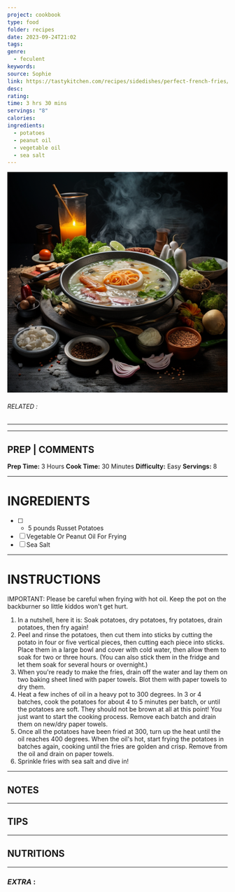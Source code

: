 ```yaml
---
project: cookbook
type: food
folder: recipes
date: 2023-09-24T21:02
tags: 
genre:
  - feculent
keywords: 
source: Sophie
link: https://tastykitchen.com/recipes/sidedishes/perfect-french-fries/?print=1/#size3x5
desc: 
rating: 
time: 3 hrs 30 mins
servings: "8"
calories: 
ingredients:
  - potatoes
  - peanut oil
  - vegetable oil
  - sea salt
---
```


![IMAGE](_default.png)

###### *RELATED* : 
---


---
## PREP | COMMENTS

**Prep Time:** 3 Hours **Cook Time:** 30 Minutes **Difficulty:** Easy **Servings:** 8

---
# INGREDIENTS

- [ ] - 5 pounds Russet Potatoes
- [ ] Vegetable Or Peanut Oil For Frying
- [ ] Sea Salt

---
# INSTRUCTIONS

IMPORTANT: Please be careful when frying with hot oil. Keep the pot on the backburner so little kiddos won't get hurt.

1. In a nutshell, here it is: Soak potatoes, dry potatoes, fry potatoes, drain potatoes, then fry again!
2. Peel and rinse the potatoes, then cut them into sticks by cutting the potato in four or five vertical pieces, then cutting each piece into sticks. Place them in a large bowl and cover with cold water, then allow them to soak for two or three hours. (You can also stick them in the fridge and let them soak for several hours or overnight.)
3. When you're ready to make the fries, drain off the water and lay them on two baking sheet lined with paper towels. Blot them with paper towels to dry them.
4. Heat a few inches of oil in a heavy pot to 300 degrees. In 3 or 4 batches, cook the potatoes for about 4 to 5 minutes per batch, or until the potatoes are soft. They should not be brown at all at this point! You just want to start the cooking process. Remove each batch and drain them on new/dry paper towels.
5. Once all the potatoes have been fried at 300, turn up the heat until the oil reaches 400 degrees. When the oil's hot, start frying the potatoes in batches again, cooking until the fries are golden and crisp. Remove from the oil and drain on paper towels.
6. Sprinkle fries with sea salt and dive in!

---
## NOTES



---
## TIPS



---
## NUTRITIONS



---
### *EXTRA* :



